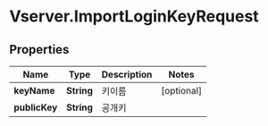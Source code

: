 # Vserver.ImportLoginKeyRequest

## Properties
Name | Type | Description | Notes
------------ | ------------- | ------------- | -------------
**keyName** | **String** | 키이름 | [optional] 
**publicKey** | **String** | 공개키 | 


